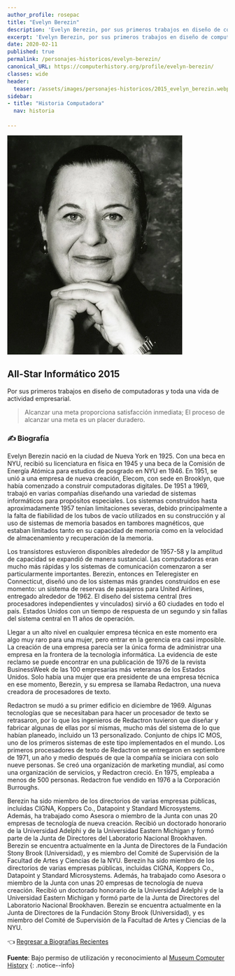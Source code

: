 ```yaml
---
author_profile: rosepac
title: "Evelyn Berezin"
description: 'Evelyn Berezin, por sus primeros trabajos en diseño de computadoras y toda una vida de actividad empresarial.'
excerpt: 'Evelyn Berezin, por sus primeros trabajos en diseño de computadoras y toda una vida de actividad empresarial.'
date: 2020-02-11
published: true
permalink: /personajes-historicos/evelyn-berezin/
canonical_URL: https://computerhistory.org/profile/evelyn-berezin/
classes: wide
header:
  teaser: /assets/images/personajes-historicos/2015_evelyn_berezin.webp
sidebar:
- title: "Historia Computadora"
  nav: historia

---
```


 <img src="/assets/images/personajes-historicos/2015_evelyn_berezin.webp" width="400px" high="500px" alt="Evelyn Berezin" title="Evelyn Berezin">

## All-Star Informático 2015

Por sus primeros trabajos en diseño de computadoras y toda una vida de actividad empresarial.

> Alcanzar una meta proporciona satisfacción inmediata; El proceso de alcanzar una meta es un placer duradero.

### ✍ Biografía

Evelyn Berezin nació en la ciudad de Nueva York en 1925. Con una beca en NYU, recibió su licenciatura en física en 1945 y una beca de la Comisión de Energía Atómica para estudios de posgrado en NYU en 1946. En 1951, se unió a una empresa de nueva creación, Elecom, con sede en Brooklyn, que había comenzado a construir computadoras digitales. De 1951 a 1969, trabajó en varias compañías diseñando una variedad de sistemas informáticos para propósitos especiales. Los sistemas construidos hasta aproximadamente 1957 tenían limitaciones severas, debido principalmente a la falta de fiabilidad de los tubos de vacío utilizados en su construcción y al uso de sistemas de memoria basados ​​en tambores magnéticos, que estaban limitados tanto en su capacidad de memoria como en la velocidad de almacenamiento y recuperación de la memoria.

Los transistores estuvieron disponibles alrededor de 1957-58 y la amplitud de capacidad se expandió de manera sustancial. Las computadoras eran mucho más rápidas y los sistemas de comunicación comenzaron a ser particularmente importantes. Berezin, entonces en Teleregister en Connecticut, diseñó uno de los sistemas más grandes construidos en ese momento: un sistema de reservas de pasajeros para United Airlines, entregado alrededor de 1962. El diseño del sistema central (tres procesadores independientes y vinculados) sirvió a 60 ciudades en todo el país. Estados Unidos con un tiempo de respuesta de un segundo y sin fallas del sistema central en 11 años de operación.

Llegar a un alto nivel en cualquier empresa técnica en este momento era algo muy raro para una mujer, pero entrar en la gerencia era casi imposible. La creación de una empresa parecía ser la única forma de administrar una empresa en la frontera de la tecnología informática. La evidencia de este reclamo se puede encontrar en una publicación de 1976 de la revista BusinessWeek de las 100 empresarias más veteranas de los Estados Unidos. Solo había una mujer que era presidente de una empresa técnica en ese momento, Berezin, y su empresa se llamaba Redactron, una nueva creadora de procesadores de texto.

Redactron se mudó a su primer edificio en diciembre de 1969. Algunas tecnologías que se necesitaban para hacer un procesador de texto se retrasaron, por lo que los ingenieros de Redactron tuvieron que diseñar y fabricar algunas de ellas por sí mismas, mucho más del sistema de lo que habían planeado, incluido un 13 personalizado. Conjunto de chips IC MOS, uno de los primeros sistemas de este tipo implementados en el mundo. Los primeros procesadores de texto de Redactron se entregaron en septiembre de 1971, un año y medio después de que la compañía se iniciara con solo nueve personas. Se creó una organización de marketing mundial, así como una organización de servicios, y Redactron creció. En 1975, empleaba a menos de 500 personas. Redactron fue vendido en 1976 a la Corporación Burroughs.

Berezin ha sido miembro de los directorios de varias empresas públicas, incluidas CIGNA, Koppers Co., Datapoint y Standard Microsystems. Además, ha trabajado como Asesora o miembro de la Junta con unas 20 empresas de tecnología de nueva creación. Recibió un doctorado honorario de la Universidad Adelphi y de la Universidad Eastern Michigan y formó parte de la Junta de Directores del Laboratorio Nacional Brookhaven. Berezin se encuentra actualmente en la Junta de Directores de la Fundación Stony Brook (Universidad), y es miembro del Comité de Supervisión de la Facultad de Artes y Ciencias de la NYU.
Berezin ha sido miembro de los directorios de varias empresas públicas, incluidas CIGNA, Koppers Co., Datapoint y Standard Microsystems. Además, ha trabajado como Asesora o miembro de la Junta con unas 20 empresas de tecnología de nueva creación. Recibió un doctorado honorario de la Universidad Adelphi y de la Universidad Eastern Michigan y formó parte de la Junta de Directores del Laboratorio Nacional Brookhaven. Berezin se encuentra actualmente en la Junta de Directores de la Fundación Stony Brook (Universidad), y es miembro del Comité de Supervisión de la Facultad de Artes y Ciencias de la NYU.

👈 [Regresar a Biografías Recientes](/personajes-historicos/#-biografías-agregadas-más-recientes-)

**Fuente**: Bajo permiso de utilización y reconocimiento al [Museum Computer History](https://www.computerhistory.org/ "Página web el Museo de la Historia de las Computadoras")
{: .notice--info}
